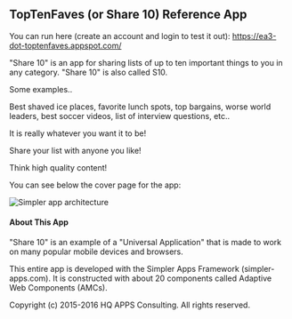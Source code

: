 ## TopTenFaves (or Share 10) Reference App
      
You can run here (create an account and login to test it out):
https://ea3-dot-toptenfaves.appspot.com/

"Share 10" is an app for sharing lists of up to ten important things to you in any category. "Share 10" is also called S10.

Some examples..

Best shaved ice places, favorite lunch spots, top bargains, worse world leaders, best soccer videos, list of interview questions, etc..

It is really whatever you want it to be!


Share your list with anyone you like!

Think high quality content!


You can see below the cover page for the app:

![Simpler app architecture](https://ea3-dot-toptenfaves.appspot.com/app/res/img/share10-pic.jpg)



#### About This App

"Share 10" is an example of a "Universal Application" that is made to work on many popular mobile devices and browsers.

This entire app is developed with the Simpler Apps Framework (simpler-apps.com). It is constructed with about 20 components called Adaptive Web Components (AMCs).

Copyright (c) 2015-2016 HQ APPS Consulting. All rights reserved.
